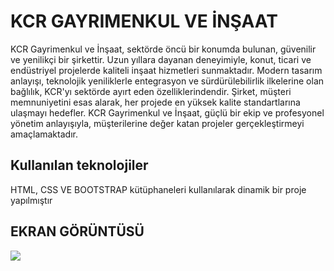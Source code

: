 
<h1>KCR GAYRIMENKUL VE İNŞAAT</h1>

KCR Gayrimenkul ve İnşaat, sektörde öncü bir konumda bulunan, güvenilir ve yenilikçi bir şirkettir. Uzun yıllara dayanan deneyimiyle, konut, ticari ve endüstriyel projelerde kaliteli inşaat hizmetleri sunmaktadır. Modern tasarım anlayışı, teknolojik yeniliklerle entegrasyon ve sürdürülebilirlik ilkelerine olan bağlılık, KCR'yı sektörde ayırt eden özelliklerindendir. Şirket, müşteri memnuniyetini esas alarak, her projede en yüksek kalite standartlarına ulaşmayı hedefler. KCR Gayrimenkul ve İnşaat, güçlü bir ekip ve profesyonel yönetim anlayışıyla, müşterilerine değer katan projeler gerçekleştirmeyi amaçlamaktadır.

<h2>Kullanılan teknolojiler</h2>

HTML, CSS VE BOOTSTRAP kütüphaneleri kullanılarak dinamik bir proje yapılmıştır

<h2>EKRAN GÖRÜNTÜSÜ </h2>

![](screen.gif)
